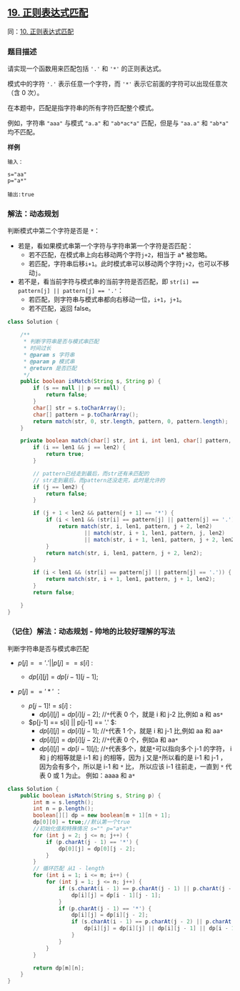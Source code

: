 ## [19. 正则表达式匹配](https://leetcode.cn/problems/zheng-ze-biao-da-shi-pi-pei-lcof/)
同：[10. 正则表达式匹配](https://leetcode.cn/problems/regular-expression-matching/description/)

### 题目描述

请实现一个函数用来匹配包括 `'.'` 和 `'*'` 的正则表达式。

模式中的字符 `'.'` 表示任意一个字符，而 `'*'` 表示它前面的字符可以出现任意次（含 0 次）。

在本题中，匹配是指字符串的所有字符匹配整个模式。

例如，字符串 `"aaa"` 与模式 `"a.a"` 和 `"ab*ac*a"` 匹配，但是与 `"aa.a"` 和 `"ab*a"` 均不匹配。

**样例**

```
输入：

s="aa"
p="a*"

输出:true
```


### 解法：动态规划

判断模式中第二个字符是否是 `*`：

- 若是，看如果模式串第一个字符与字符串第一个字符是否匹配：
    - 若不匹配，在模式串上向右移动两个字符`j+2`，相当于 a\* 被忽略。
    - 若匹配，字符串后移`i+1`。此时模式串可以移动两个字符`j+2`，也可以不移动`j`。
- 若不是，看当前字符与模式串的当前字符是否匹配，即 `str[i] == pattern[j] || pattern[j] == '.'`：
    - 若匹配，则字符串与模式串都向右移动一位，`i+1`，`j+1`。
    - 若不匹配，返回 false。

```java
class Solution {

    /**
     * 判断字符串是否与模式串匹配
     * 时间过长
     * @param s 字符串
     * @param p 模式串
     * @return 是否匹配
     */
    public boolean isMatch(String s, String p) {
        if (s == null || p == null) {
            return false;
        }
        char[] str = s.toCharArray();
        char[] pattern = p.toCharArray();
        return match(str, 0, str.length, pattern, 0, pattern.length);
    }

    private boolean match(char[] str, int i, int len1, char[] pattern, int j, int len2) {
        if (i == len1 && j == len2) {
            return true;
        }

        // pattern已经走到最后，而str还有未匹配的
        // str走到最后，而pattern还没走完，此时是允许的
        if (j == len2) {
            return false;
        }

        if (j + 1 < len2 && pattern[j + 1] == '*') {
            if (i < len1 && (str[i] == pattern[j] || pattern[j] == '.')) {
                return match(str, i, len1, pattern, j + 2, len2)
                        || match(str, i + 1, len1, pattern, j, len2)
                        || match(str, i + 1, len1, pattern, j + 2, len2);
            }
            return match(str, i, len1, pattern, j + 2, len2);
        }

        if (i < len1 && (str[i] == pattern[j] || pattern[j] == '.')) {
            return match(str, i + 1, len1, pattern, j + 1, len2);
        }
        return false;

    }
}
```

### （记住）解法：动态规划 - 帅地的比较好理解的写法

判断字符串是否与模式串匹配
- $p[j] == '.' || p[j] == s[i]$ : 
   - $dp[i][j]=dp[i-1][j-1]$;

- $p[j] == '*'$ ：
   - $p[j-1] != s[i]$ : 
      - $dp[i][j]=dp[i][j-2];$ //`*`代表 0 个，就是 i 和 j-2 比,例如 a 和 as`*`
   - $p[j-1] == s[i] || p[j-1] == '.' $:
      - $dp[i][j]=dp[i][j-1];$ //`*`代表 1 个，就是 i 和 j-1 比,例如 aa 和 aa`*`
      - $dp[i][j]=dp[i][j-2];$ //`*`代表 0 个，例如a 和 aa`*`
      - $dp[i][j]=dp[i-1][j];$ //`*`代表多个，就是`*`可以指向多个 j-1 的字符，
                                          i 和 j 的相等就是 i-1 和 j 的相等，因为 j 又是`*`所以看的是 i-1 和 j-1 ，
                                          因为会有多个，所以是 i-1 和 `*` 比，
                                          所以应该 i-1 往前走，一直到 `*` 代表 0 或 1 为止。
                                          例如：aaaa 和 a`*`


````java
class Solution {
    public boolean isMatch(String s, String p) {
        int m = s.length();
        int n = p.length();
        boolean[][] dp = new boolean[m + 1][n + 1];
        dp[0][0] = true;//默认第一个true
        //初始化值和特殊情况 s="" p="a*a*"
        for (int j = 2; j <= n; j++) {
            if (p.charAt(j - 1) == '*') {
                dp[0][j] = dp[0][j - 2];
            }
        }
        // 循环匹配 从1 - length
        for (int i = 1; i <= m; i++) {
            for (int j = 1; j <= n; j++) {
                if (s.charAt(i - 1) == p.charAt(j - 1) || p.charAt(j - 1) == '.') {
                    dp[i][j] = dp[i - 1][j - 1];
                }
                if (p.charAt(j - 1) == '*') {
                    dp[i][j] = dp[i][j - 2];
                    if (s.charAt(i - 1) == p.charAt(j - 2) || p.charAt(j - 2) == '.') {
                        dp[i][j] = dp[i][j] || dp[i][j - 1] || dp[i - 1][j];
                    }
                }
            }
        }

        return dp[m][n];
    }
}
````